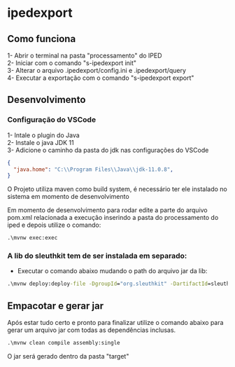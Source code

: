 # ipedexport

## Como funciona

1- Abrir o terminal na pasta "processamento" do IPED  
2- Iniciar com o comando "s-ipedexport init"  
3- Alterar o arquivo .ipedexport/config.ini e .ipedexport/query  
4- Executar a exportação com o comando "s-ipedexport export"  

## Desenvolvimento 

### Configuração do VSCode
1- Intale o plugin do Java  
2- Instale o java JDK 11   
3- Adicione o caminho da pasta do jdk nas configurações do VSCode   
```json
{
  "java.home": "C:\\Program Files\\Java\\jdk-11.0.8",
}
```

O Projeto utiliza maven como build system, é necessário ter ele instalado no sistema em momento de desenvolvimento   

Em momento de desenvolvimento para rodar edite a parte do arquivo pom.xml relacionada a execução inserindo a pasta do processamento do iped e depois utilize o comando:
```bat
.\mvnw exec:exec
```

### A lib do sleuthkit tem de ser instalada em separado:

- Executar o comando abaixo mudando o path do arquivo jar da lib:

```bat
.\mvnw deploy:deploy-file -DgroupId="org.sleuthkit" -DartifactId=sleuthkit -Dversion="4.6.5" -Durl=file:./local-maven-repo/ -DrepositoryId=local-maven-repo -DupdateReleaseInfo=true -Dfile="%SINFTOOLS%\extras\iped\iped-3.17-snapshot\lib\sleuthkit-4.6.5-p04.jar"
```

## Empacotar e gerar jar
Após estar tudo certo e pronto para finalizar utilize o comando abaixo para gerar um arquivo jar com todas as dependências inclusas.

```bat
.\mvnw clean compile assembly:single
```
O jar será gerado dentro da pasta "target"
